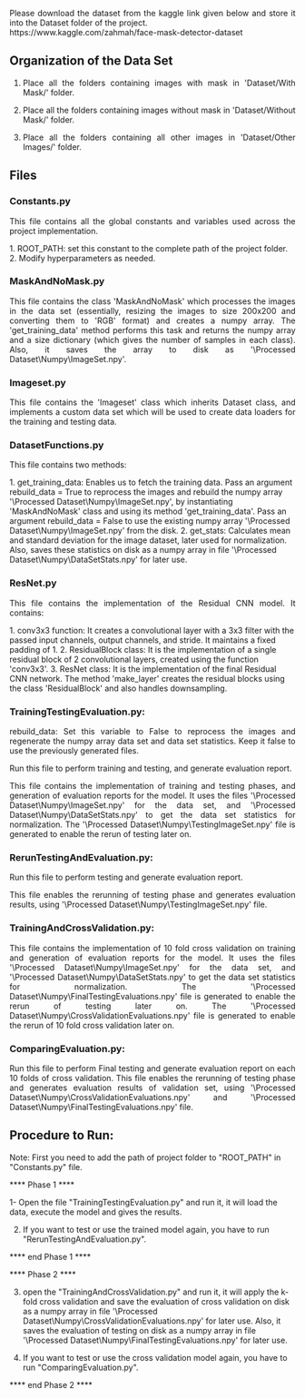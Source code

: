 <p align="justify">Please download the dataset from the kaggle link given below and store it into the Dataset folder of the project.<br>
https://www.kaggle.com/zahmah/face-mask-detector-dataset</p>

## Organization of the Data Set
1. <p align="justify">Place all the folders containing images with mask in 'Dataset/With Mask/' folder.</p>
2. <p align="justify">Place all the folders containing images without mask in 'Dataset/Without Mask/' folder.</p>
3. <p align="justify">Place all the folders containing all other images in 'Dataset/Other Images/' folder.</p>

## Files
### Constants.py
<p align="justify">This file contains all the global constants and variables used across the project implementation.</p>
1. ROOT_PATH: set this constant to the complete path of the project folder.
2. Modify hyperparameters as needed.

### MaskAndNoMask.py
<p align="justify">This file contains the class 'MaskAndNoMask' which processes the images in the data set (essentially, resizing the images to size 200x200 and converting them to 'RGB' format) and creates a numpy array. The 'get_training_data' method performs this task and returns the numpy array and a size dictionary (which gives the number of samples in each class). Also, it saves the array to disk as '\Processed Dataset\Numpy\ImageSet.npy'.</p>

### Imageset.py
<p align="justify">This file contains the 'Imageset' class which inherits Dataset class, and implements a custom data set which will be used to create data loaders for the training and testing data.</p>

### DatasetFunctions.py
<p align="justify">This file contains two methods:</p>
1. get_training_data: Enables us to fetch the training data. Pass an argument rebuild_data = True to reprocess the images and rebuild the numpy array '\Processed Dataset\Numpy\ImageSet.npy', by instantiating 'MaskAndNoMask' class and using its method 'get_training_data'. Pass an argument rebuild_data = False to use the existing numpy array '\Processed Dataset\Numpy\ImageSet.npy' from the disk.
2. get_stats: Calculates mean and standard deviation for the image dataset, later used for normalization. Also, saves these statistics on disk as a numpy array in file '\Processed Dataset\Numpy\DataSetStats.npy' for later use.

### ResNet.py
<p align="justify">This file contains the implementation of the Residual CNN model. It contains:</p>
1. conv3x3 function: It creates a convolutional layer with a 3x3 filter with the passed input channels, output channels, and stride. It maintains a fixed padding of 1.
2. ResidualBlock class: It is the implementation of a single residual block of 2 convolutional layers, created using the function 'conv3x3'.
3. ResNet class: It is the implementation of the final Residual CNN network. The method 'make_layer' creates the residual blocks using the class 'ResidualBlock' and also handles downsampling.

### TrainingTestingEvaluation.py:
<p align="justify">rebuild_data: Set this variable to False to reprocess the images and regenerate the numpy array data set and data set statistics. Keep it false to use the previously generated files.</p>
<p align="justify">Run this file to perform training and testing, and generate evaluation report.</p>
<p align="justify">This file contains the implementation of training and testing phases, and generation of evaluation reports for the model. It uses the files '\Processed Dataset\Numpy\ImageSet.npy' for the data set, and '\Processed Dataset\Numpy\DataSetStats.npy' to get the data set statistics for normalization. The '\Processed Dataset\Numpy\TestingImageSet.npy' file is generated to enable the rerun of testing later on.</p>

### RerunTestingAndEvaluation.py:
<p align="justify">Run this file to perform testing and generate evaluation report.</p>
<p align="justify">This file enables the rerunning of testing phase and generates evaluation results, using '\Processed Dataset\Numpy\TestingImageSet.npy' file.</p>

### TrainingAndCrossValidation.py:
<p align="justify">This file contains the implementation of 10 fold cross validation on training and generation of evaluation reports for the model. It uses the files '\Processed Dataset\Numpy\ImageSet.npy' for the data set, and '\Processed Dataset\Numpy\DataSetStats.npy' to get the data set statistics for normalization. The '\Processed Dataset\Numpy\FinalTestingEvaluations.npy' file is generated to enable the rerun of testing later on. The '\Processed Dataset\Numpy\CrossValidationEvaluations.npy' file is generated to enable the rerun of 10 fold cross validation later on.</p>

### ComparingEvaluation.py:
<p align="justify">Run this file to perform Final testing and generate evaluation report on each 10 folds of cross validation.
This file enables the rerunning of testing phase and generates evaluation results of validation set, using '\Processed Dataset\Numpy\CrossValidationEvaluations.npy' and '\Processed Dataset\Numpy\FinalTestingEvaluations.npy' file.</p>

## Procedure to Run:
Note: First you need to add the path of project folder to "ROOT_PATH" in "Constants.py" file.

**** Phase 1 ****
 
 1- Open the file "TrainingTestingEvaluation.py" and run it, it will load the data, execute the model and gives the results.

 2. If you want to test or use the trained model again, you have to run "RerunTestingAndEvaluation.py".

**** end Phase 1 ****

**** Phase 2 ****

3. open the "TrainingAndCrossValidation.py" and run it, it will apply the k-fold cross validation and save the evaluation of cross validation on disk as a numpy array in file '\Processed Dataset\Numpy\CrossValidationEvaluations.npy' for later use. Also, it saves the evaluation of testing on disk as a numpy array in file '\Processed Dataset\Numpy\FinalTestingEvaluations.npy' for later use.

4.  If you want to test or use the cross validation model again, you have to run "ComparingEvaluation.py".


**** end Phase 2 ****
